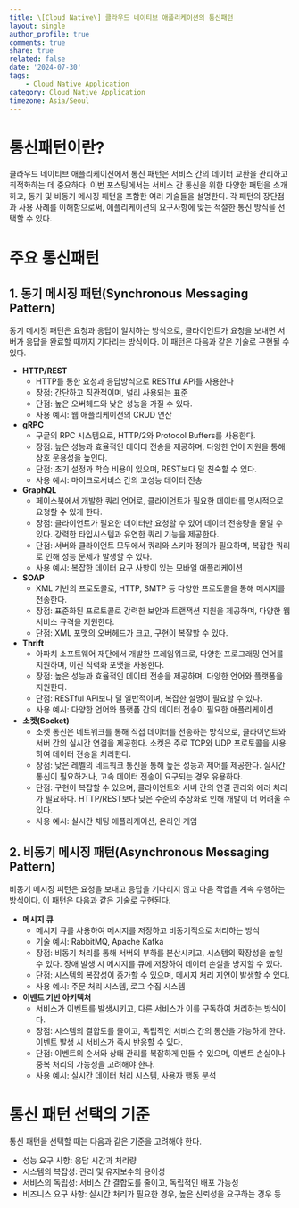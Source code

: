 ```yaml
---
title: \[Cloud Native\] 클라우드 네이티브 애플리케이션의 통신패턴
layout: single
author_profile: true
comments: true
share: true
related: false
date: '2024-07-30'
tags:
    - Cloud Native Application
category: Cloud Native Application
timezone: Asia/Seoul
---
```


# 통신패턴이란?
클라우드 네이티브 애플리케이션에서 통신 패턴은 서비스 간의 데이터 교환을 관리하고 최적화하는 데 중요하다.
이번 포스팅에서는 서비스 간 통신을 위한 다양한 패턴을 소개하고, 동기 및 비동기 메시징 패턴을 포함한 여러 기술들을 설명한다.
각 패턴의 장단점과 사용 사례를 이해함으로써, 애플리케이션의 요구사항에 맞는 적절한 통신 방식을 선택할 수 있다.

# 주요 통신패턴
## 1. 동기 메시징 패턴(Synchronous Messaging Pattern)
동기 메시징 패턴은 요청과 응답이 일치하는 방식으로, 클라이언트가 요청을 보내면 서버가 응답을 완료할 때까지 기다리는 방식이다. 이 패턴은 다음과 같은 기술로 구현될 수 있다.
* **HTTP/REST**
  * HTTP를 통한 요청과 응답방식으로 RESTful API를 사용한다
  * 장점: 간단하고 직관적이며, 널리 사용되는 표준
  * 단점: 높은 오버헤드와 낮은 성능을 가질 수 있다.
  * 사용 예시: 웹 애플리케이션의 CRUD 연산
* **gRPC**
  * 구글의 RPC 시스템으로, HTTP/2와 Protocol Buffers를 사용한다.
  * 장점: 높은 성능과 효율적인 데이터 전송을 제공하며, 다양한 언어 지원을 통해 상호 운용성을 높인다.
  * 단점: 초기 설정과 학습 비용이 있으며, REST보다 덜 친숙할 수 있다.
  * 사용 예시: 마이크로서비스 간의 고성능 데이터 전송
* **GraphQL**
  * 페이스북에서 개발한 쿼리 언어로, 클라이언트가 필요한 데이터를 명시적으로 요청할 수 있게 한다.
  * 장점: 클라이언트가 필요한 데이터만 요청할 수 있어 데이터 전송량을 줄일 수 있다. 강력한 타입시스템과 유연한 쿼리 기능을 제공한다.
  * 단점: 서버와 클라이언트 모두에서 쿼리와 스키마 정의가 필요하며, 복잡한 쿼리로 인해 성능 문제가 발생할 수 있다.
  * 사용 예시: 복잡한 데이터 요구 사항이 있는 모바일 애플리케이션
* **SOAP**
  * XML 기반의 프로토콜로, HTTP, SMTP 등 다양한 프로토콜을 통해 메시지를 전송한다.
  * 장점: 표준화된 프로토콜로 강력한 보안과 트랜잭션 지원을 제공하며, 다양한 웹 서비스 규격을 지원한다.
  * 단점: XML 포맷의 오버헤드가 크고, 구현이 복잘할 수 있다.
* **Thrift**
  * 아파치 소프트웨어 재단에서 개발한 프레임워크로, 다양한 프로그래밍 언어를 지원하며, 이진 직력화 포맷을 사용한다.
  * 장점: 높은 성능과 효율적인 데이터 전송을 제공하며, 다양한 언어와 플랫폼을 지원한다.
  * 단점: RESTful API보다 덜 일반적이며, 복잡한 설명이 필요할 수 있다.
  * 사용 예시: 다양한 언어와 플랫폼 간의 데이터 전송이 필요한 애플리케이션
* **소켓(Socket)**
  * 소켓 통신은 네트워크를 통해 직접 데이터를 전송하는 방식으로, 클라이언트와 서버 간의 실시간 연결을 제공한다. 소켓은 주로 TCP와 UDP 프로토콜을 사용하여 데이터 전송을 처리한다.
  * 장점: 낮은 레벨의 네트워크 통신을 통해 높은 성능과 제어를 제공한다. 실시간 통신이 필요하거나, 고속 데이터 전송이 요구되는 경우 유용하다.
  * 단점: 구현이 복잡할 수 있으며, 클라이언트와 서버 간의 연결 관리와 에러 처리가 필요하다. HTTP/REST보다 낮은 수준의 추상화로 인해 개발이 더 어려울 수 있다.
  * 사용 예시: 실시간 채팅 애플리케이션, 온라인 게임

## 2. 비동기 메시징 패턴(Asynchronous Messaging Pattern)
비동기 메시징 피턴은 요청을 보내고 응답을 기다리지 않고 다음 작업을 계속 수행하는 방식이다. 이 패턴은 다음과 같은 기술로 구현된다.
* **메시지 큐**
  * 메시지 큐를 사용하여 메시지를 저장하고 비동기적으로 처리하는 방식
  * 기술 예시: RabbitMQ, Apache Kafka
  * 장점: 비동기 처리를 통해 서버의 부하를 분산시키고, 시스템의 확장성을 높일 수 있다. 장애 발생 시 메시지를 큐에 저장하여 데이터 손실을 방지할 수 있다.
  * 단점: 시스템의 복잡성이 증가할 수 있으며, 메시지 처리 지연이 발생할 수 있다.
  * 사용 예시: 주문 처리 시스템, 로그 수집 시스템
* **이벤트 기반 아키텍처**
  * 서비스가 이벤트를 발생시키고, 다른 서비스가 이를 구독하여 처리하는 방식이다.
  * 장점: 시스템의 결합도를 줄이고, 독립적인 서비스 간의 통신을 가능하게 한다. 이벤트 발생 시 서비스가 즉시 반응할 수 있다.
  * 단점: 이벤트의 순서와 상태 관리를 복잡하게 만들 수 있으며, 이벤트 손실이나 중복 처리의 가능성을 고려해야 한다.
  * 사용 예시: 실시간 데이터 처리 시스템, 사용자 행동 분석

# 통신 패턴 선택의 기준
통신 패턴을 선택할 때는 다음과 같은 기준을 고려해야 한다.
* 성능 요구 사항: 응답 시간과 처리량
* 시스템의 복잡성: 관리 및 유지보수의 용이성
* 서비스의 독립성: 서비스 간 결합도를 줄이고, 독립적인 배포 가능성
* 비즈니스 요구 사항: 실시간 처리가 필요한 경우, 높은 신뢰성을 요구하는 경우 등
